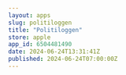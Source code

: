 ```yaml
---
layout: apps
slug: politiloggen
title: "Politiloggen"
store: apple
app_id: 6504481490
date: 2024-06-24T13:31:41Z
published: 2024-06-24T07:00:00Z
---
```


